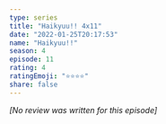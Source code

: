 ```yaml
---
type: series
title: "Haikyuu!! 4x11"
date: "2022-01-25T20:17:53"
name: "Haikyuu!!"
season: 4
episode: 11
rating: 4
ratingEmoji: "⭐️⭐️⭐️⭐️"
share: false
---
```


*[No review was written for this episode]*
